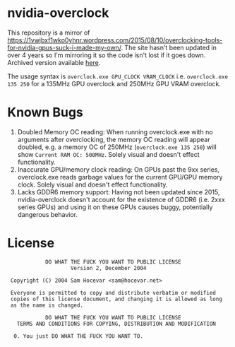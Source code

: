 # nvidia-overclock
This repository is a mirror of https://1vwjbxf1wko0yhnr.wordpress.com/2015/08/10/overclocking-tools-for-nvidia-gpus-suck-i-made-my-own/. The site hasn't been updated in over 4 years so I'm mirroring it so the code isn't lost if it goes down. Archived version available [here](https://web.archive.org/web/20180221193221/https://1vwjbxf1wko0yhnr.wordpress.com/2015/08/10/overclocking-tools-for-nvidia-gpus-suck-i-made-my-own/).

The usage syntax is `overclock.exe GPU_CLOCK VRAM_CLOCK` i.e. `overclock.exe 135 250` for a 135MHz GPU overclock and 250MHz GPU VRAM overclock.

# Known Bugs 
1. Doubled Memory OC reading: When running overclock.exe with no arguments after overclocking, the memory OC reading will appear doubled, e.g. a memory OC of 250MHz (`overclock.exe 135 250`) will show `Current RAM OC: 500MHz`. Solely visual and doesn't effect functionality.
1. Inaccurate GPU/memory clock reading: On GPUs past the 9xx series, overclock.exe reads garbage values for the current GPU/GPU memory clock. Solely visual and doesn't effect functionality.
1. Lacks GDDR6 memory support: Having not been updated since 2015, nvidia-overclock doesn't account for the existence of GDDR6 (i.e. 2xxx series GPUs) and using it on these GPUs causes buggy, potentially dangerous behavior.

# License 
```
            DO WHAT THE FUCK YOU WANT TO PUBLIC LICENSE
                    Version 2, December 2004

 Copyright (C) 2004 Sam Hocevar <sam@hocevar.net>

 Everyone is permitted to copy and distribute verbatim or modified
 copies of this license document, and changing it is allowed as long
 as the name is changed.

            DO WHAT THE FUCK YOU WANT TO PUBLIC LICENSE
   TERMS AND CONDITIONS FOR COPYING, DISTRIBUTION AND MODIFICATION

  0. You just DO WHAT THE FUCK YOU WANT TO.
```
